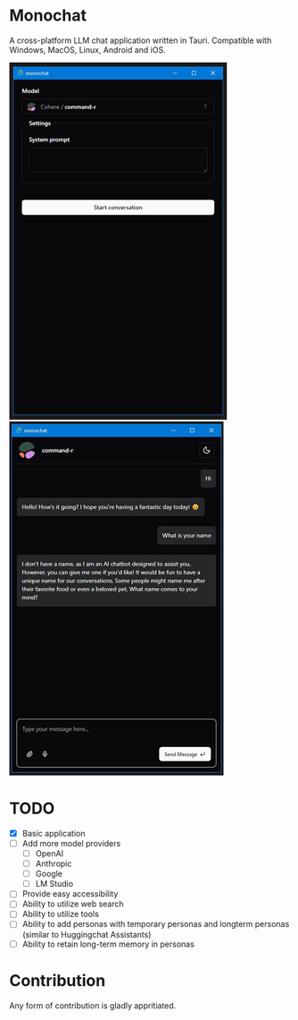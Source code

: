 # Monochat
A cross-platform LLM  chat application written in Tauri. Compatible with Windows, MacOS, Linux, Android and iOS.

![Screenshot 1](screenshot-1.png)
![Screenshot 2](screenshot-2.png)

# TODO

 - [x] Basic application
 - [ ] Add more model providers
   - [ ] OpenAI
   - [ ] Anthropic
   - [ ] Google
   - [ ] LM Studio
 - [ ] Provide easy accessibility
 - [ ] Ability to utilize web search
 - [ ] Ability to utilize tools
 - [ ] Ability to add personas with temporary personas and longterm personas (similar to Huggingchat Assistants)
 - [ ] Ability to retain long-term memory in personas

# Contribution

Any form of contribution is gladly appritiated.

